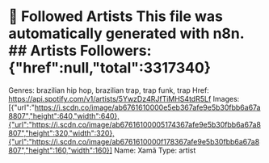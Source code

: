 # 🎵 Followed Artists  This file was automatically generated with n8n.  ## Artists  Followers: {"href":null,"total":3317340}
Genres: brazilian hip hop, brazilian trap, trap funk, trap
Href: https://api.spotify.com/v1/artists/5YwzDz4RJfTiMHS4tdR5Lf
Images: [{"url":"https://i.scdn.co/image/ab6761610000e5eb367afe9e5b30fbb6a67a8807","height":640,"width":640},{"url":"https://i.scdn.co/image/ab67616100005174367afe9e5b30fbb6a67a8807","height":320,"width":320},{"url":"https://i.scdn.co/image/ab6761610000f178367afe9e5b30fbb6a67a8807","height":160,"width":160}]
Name: Xamã
Type: artist